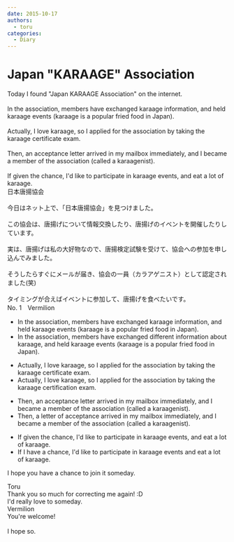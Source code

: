 ```yaml
---
date: 2015-10-17
authors:
  - toru
categories:
  - Diary
---
```


<h1 id="subject_show">Japan "KARAAGE" Association</h1>
<div class="date" hidden>Oct 17, 2015 15:15</div>
<div id="post"><div id="body_show_ori">
Today I found "Japan KARAAGE Association" on the internet.<br/><br/>In the association, members have exchanged karaage information, and held karaage events (karaage is a popular fried food in Japan).<br/><br/>Actually, I love karaage, so I applied for the association by taking the karaage certificate exam.<br/><br/>Then, an acceptance letter arrived in my mailbox immediately, and I became a member of the association (called a karaagenist).<br/><br/>If given the chance, I'd like to participate in karaage events, and eat a lot of karaage.
</div></div>

<!-- more -->

<div id="post_ja"><div id="body_show_mo">
日本唐揚協会<br/><br/>今日はネット上で、「日本唐揚協会」を見つけました。<br/><br/>この協会は、唐揚げについて情報交換したり、唐揚げのイベントを開催したりしています。<br/><br/>実は、唐揚げは私の大好物なので、唐揚検定試験を受けて、協会への参加を申し込んでみました。<br/><br/>そうしたらすぐにメールが届き、協会の一員（カラアゲニスト）として認定されました(笑)<br/><br/>タイミングが合えばイベントに参加して、唐揚げを食べたいです。
</div></div>
<div id="block"><div class="first_name"> No. 1　<span class="just_name">Vermilion</span></div><div id="block2">
<ul class="correction_field">
<li class="incorrect">In the association, members have exchanged karaage information, and held karaage events (karaage is a popular fried food in Japan).</li>
<li class="corrected correct">
In the association, members have exchanged <span class="f_blue">different</span> information about karaage, and held karaage events (karaage is a popular fried food in Japan).
</li>
</ul>
<ul class="correction_field">
<li class="incorrect">Actually, I love karaage, so I applied for the association by taking the karaage certificate exam.</li>
<li class="corrected correct">
Actually, I love karaage, so I applied for the association by taking the karaage certifi<span class="f_blue">cation</span> exam.
</li>
</ul>
<ul class="correction_field">
<li class="incorrect">Then, an acceptance letter arrived in my mailbox immediately, and I became a member of the association (called a karaagenist).</li>
<li class="corrected correct">
Then, a letter of acceptance arrived in my mailbox immediately, and I became a member of the association (called a karaagenist).
</li>
</ul>
<ul class="correction_field">
<li class="incorrect">If given the chance, I'd like to participate in karaage events, and eat a lot of karaage.</li>
<li class="corrected correct">
If I have a chance, I'd like to participate in karaage events and eat a lot of karaage.
</li>
</ul>
<p class="comment_small">
 I hope you have a chance to join it someday.
</p>

</div><div class="name"><span class="just_name">Toru</span><br>
Thank you so much for correcting me again! :D<br/>I'd really love to someday.
</div>
<div class="name"><span class="just_name">Vermilion</span><br>
You're welcome!<br/><br/>I hope so. 
</div>
</div>
